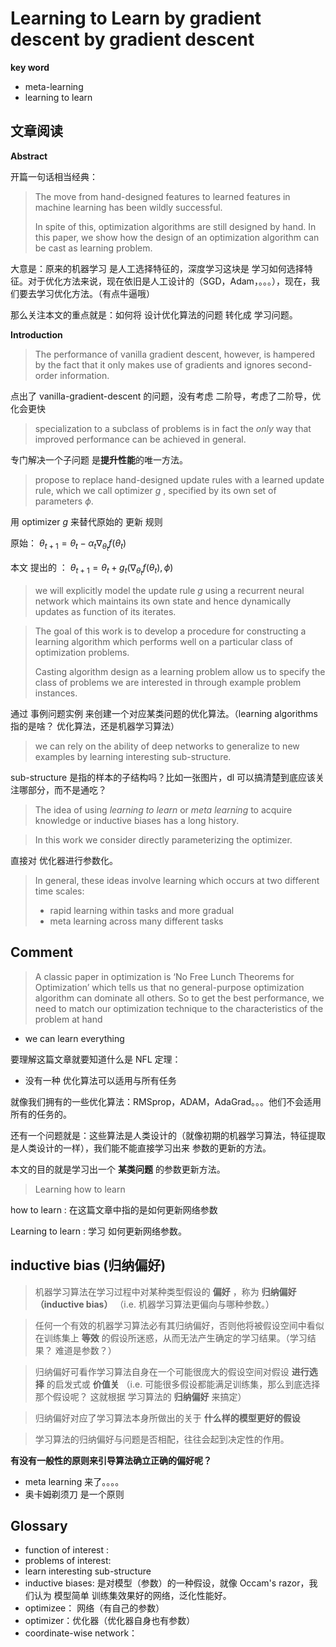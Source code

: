 # Learning to Learn by gradient descent by gradient descent

**key word**

* meta-learning
* learning to learn




## 文章阅读

**Abstract**



开篇一句话相当经典：

> The move from hand-designed features to learned features in machine learning has been wildly successful.
>
> In spite of this, optimization algorithms are still designed by hand. In this paper, we show how the design of an optimization algorithm can be cast as learning problem.

大意是：原来的机器学习 是人工选择特征的，深度学习这块是 学习如何选择特征。对于优化方法来说，现在依旧是人工设计的（SGD，Adam，。。。），现在，我们要去学习优化方法。（有点牛逼哦）

那么关注本文的重点就是：如何将 设计优化算法的问题 转化成 学习问题。



**Introduction**

> The performance of vanilla gradient descent, however, is hampered by the fact that it only makes use of gradients and ignores second-order information.

点出了 vanilla-gradient-descent 的问题，没有考虑 二阶导，考虑了二阶导，优化会更快





> specialization to a subclass of problems is in fact the *only* way that improved performance can be achieved in general.

专门解决一个子问题 是**提升性能**的唯一方法。



> propose to replace hand-designed update rules with a learned update rule, which we call optimizer $g$ , specified by its own set of parameters $\phi$.

用 optimizer $g$ 来替代原始的 更新 规则

原始： $\theta_{t+1} = \theta_t - \alpha_t \nabla_{\theta_t} f(\theta_t)$

本文 提出的 ： $\theta_{t+1} = \theta_t + g_t\Biggr(\nabla_{\theta_t}f(\theta_t),\phi\Biggr)$



> we will explicitly model the update rule $g$ using a recurrent neural network which maintains its own state and hence dynamically updates as function of its iterates.





> The goal of this work is to develop a procedure for constructing a learning algorithm which performs well on a particular class of optimization problems. 
>
> Casting algorithm design as a learning problem allow us to specify the class of  problems we are interested in through example problem instances.

通过 事例问题实例 来创建一个对应某类问题的优化算法。（learning algorithms 指的是啥？ 优化算法，还是机器学习算法）



> we can rely on the ability of deep networks to generalize to new examples by learning interesting sub-structure.

sub-structure 是指的样本的子结构吗？比如一张图片，dl 可以搞清楚到底应该关注哪部分，而不是通吃？



> The idea of using *learning to learn* or *meta learning* to acquire knowledge or inductive biases has a long history.



> In this work we consider directly parameterizing the optimizer.

直接对 优化器进行参数化。



> In general, these ideas involve learning which occurs at two different time scales: 
>
> * rapid learning within tasks and more gradual
> * meta learning across many different tasks
>
> 





## Comment

> A classic paper in optimization is ‘No Free Lunch Theorems for Optimization’ which tells us that no general-purpose optimization algorithm can dominate all others. So to get the best performance, we need to match our optimization technique to the characteristics of the problem at hand





* we can learn everything




要理解这篇文章就要知道什么是 NFL 定理：

* 没有一种 优化算法可以适用与所有任务

就像我们拥有的一些优化算法：RMSprop，ADAM，AdaGrad。。。他们不会适用所有的任务的。

还有一个问题就是：这些算法是人类设计的（就像初期的机器学习算法，特征提取是人类设计的一样），我们能不能直接学习出来 参数的更新的方法。

本文的目的就是学习出一个 **某类问题** 的参数更新方法。 



> Learning how to learn

how to learn : 在这篇文章中指的是如何更新网络参数

Learning to learn : 学习  如何更新网络参数。





## inductive bias (归纳偏好)

> 机器学习算法在学习过程中对某种类型假设的 **偏好** ，称为 **归纳偏好（inductive bias）** （i.e. 机器学习算法更偏向与哪种参数。）

> 任何一个有效的机器学习算法必有其归纳偏好，否则他将被假设空间中看似在训练集上 **等效** 的假设所迷惑，从而无法产生确定的学习结果。（学习结果？ 难道是参数？）

> 归纳偏好可看作学习算法自身在一个可能很庞大的假设空间对假设 **进行选择** 的启发式或 **价值关** （i.e. 可能很多假设都能满足训练集，那么到底选择那个假设呢？ 这就根据 学习算法的 **归纳偏好** 来搞定）



> 归纳偏好对应了学习算法本身所做出的关于 **什么样的模型更好的假设**



> 学习算法的归纳偏好与问题是否相配，往往会起到决定性的作用。





**有没有一般性的原则来引导算法确立正确的偏好呢？**

* meta learning 来了。。。。
* 奥卡姆剃须刀 是一个原则






## Glossary

* function of interest : 
* problems of interest: 
* learn interesting sub-structure
* inductive biases:  是对模型（参数）的一种假设，就像  Occam's razor，我们认为 模型简单 训练集效果好的网络，泛化性能好。
* optimizee： 网络（有自己的参数）
* optimizer：优化器（优化器自身也有参数）
* coordinate-wise network：